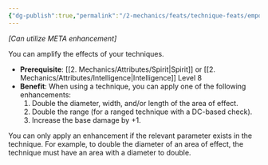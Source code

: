```yaml
---
{"dg-publish":true,"permalink":"/2-mechanics/feats/technique-feats/empower-technique/"}
---
```



*[Can utilize META enhancement]*

You can amplify the effects of your techniques.

- **Prerequisite**: [[2. Mechanics/Attributes/Spirit\|Spirit]] or [[2. Mechanics/Attributes/Intelligence\|Intelligence]] Level 8  
- **Benefit**: When using a technique, you can apply one of the following enhancements:
	1. Double the diameter, width, and/or length of the area of effect.
	2. Double the range (for a ranged technique with a DC-based check).
	3. Increase the base damage by +1.

You can only apply an enhancement if the relevant parameter exists in the technique. For example, to double the diameter of an area of effect, the technique must have an area with a diameter to double.